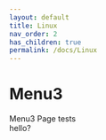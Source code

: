 ```yaml
---
layout: default
title: Linux
nav_order: 2
has_children: true
permalink: /docs/Linux
---
```


# Menu3

Menu3 Page tests  
hello?